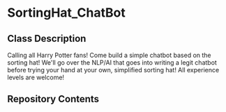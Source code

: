 # SortingHat_ChatBot
## Class Description
Calling all Harry Potter fans! Come build a simple chatbot based on the sorting hat! We'll go over the NLP/AI that goes into writing a legit chatbot before trying your hand at your own, simplified sorting hat! All experience levels are welcome!

## Repository Contents
